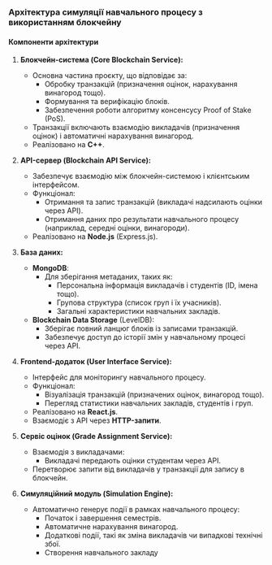 ### **Архітектура симуляції навчального процесу з використанням блокчейну**

#### **Компоненти архітектури**

1. **Блокчейн-система (Core Blockchain Service):**
    - Основна частина проєкту, що відповідає за:
        - Обробку транзакцій (призначення оцінок, нарахування винагород тощо).
        - Формування та верифікацію блоків.
        - Забезпечення роботи алгоритму консенсусу Proof of Stake (PoS).
    - Транзакції включають взаємодію викладачів (призначення оцінок) і автоматичні нарахування винагород.
    - Реалізовано на **C++**.
    
2. **API-сервер (Blockchain API Service):**
    - Забезпечує взаємодію між блокчейн-системою і клієнтським інтерфейсом.
    - Функціонал:
        - Отримання та запис транзакцій (викладачі надсилають оцінки через API).
        - Отримання даних про результати навчального процесу (наприклад, середні оцінки, винагороди).
    - Реалізовано на **Node.js** (Express.js).
    
3. **База даних:**
    - **MongoDB**:
        - Для зберігання метаданих, таких як:
            - Персональна інформація викладачів і студентів (ID, імена тощо).
            - Групова структура (список груп і їх учасників).
            - Загальні характеристики навчальних закладів.
    - **Blockchain Data Storage** (LevelDB):
        - Зберігає повний ланцюг блоків із записами транзакцій.
        - Забезпечує доступ до історії змін у навчальному процесі через API.
    
4. **Frontend-додаток (User Interface Service):**
    - Інтерфейс для моніторингу навчального процесу.
    - Функціонал:
        - Візуалізація транзакцій (призначених оцінок, винагород тощо).
        - Перегляд статистики навчальних закладів, студентів і груп.
    - Реалізовано на **React.js**.
    - Взаємодіє з API через **HTTP-запити**.
    
5. **Сервіс оцінок (Grade Assignment Service):**
    - Взаємодія з викладачами:
        - Викладачі передають оцінки студентам через API.
    - Перетворює запити від викладачів у транзакції для запису в блокчейн.
    
6. **Симуляційний модуль (Simulation Engine):**
    - Автоматично генерує події в рамках навчального процесу:
        - Початок і завершення семестрів.
        - Автоматичне нарахування винагород.
        - Додаткові події, такі як зміна викладачів чи випадкові технічні збої.
        - Створення навчального закладу
        
    
